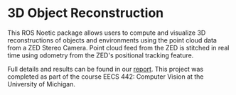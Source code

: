 # 3D Object Reconstruction

This ROS Noetic package allows users to compute and visualize 3D reconstructions of objects and environments using the point cloud data from a ZED Stereo Camera. Point cloud feed from the ZED is stitched in real time using odometry from the ZED's positional tracking feature.

Full details and results can be found in our [report](https://github.com/rbridges12/diff-drive-control/blob/master/report.pdf). This project was completed as part of the course EECS 442: Computer Vision at the University of Michigan.
